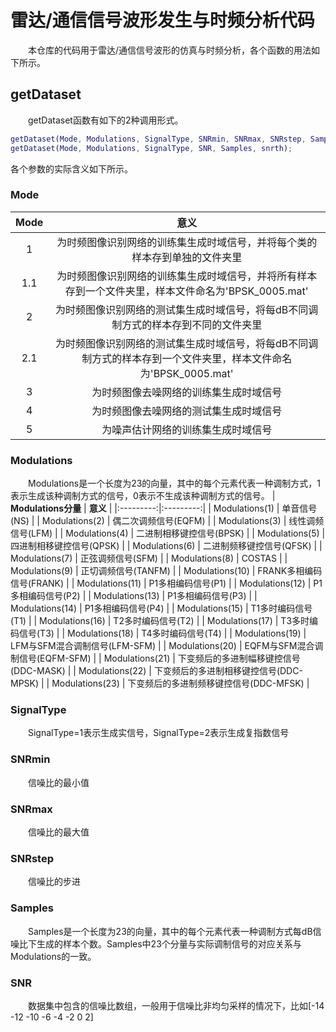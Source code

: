 # 雷达/通信信号波形发生与时频分析代码
&emsp;&emsp;本仓库的代码用于雷达/通信信号波形的仿真与时频分析，各个函数的用法如下所示。
## getDataset
&emsp;&emsp;getDataset函数有如下的2种调用形式。
```matlab
getDataset(Mode, Modulations, SignalType, SNRmin, SNRmax, SNRstep, Samples, snrth);
getDataset(Mode, Modulations, SignalType, SNR, Samples, snrth);
```
各个参数的实际含义如下所示。
### Mode
| __Mode__ | __意义__ |
|:---------:|:---------:|
| 1 | 为时频图像识别网络的训练集生成时域信号，并将每个类的样本存到单独的文件夹里 |
| 1.1 | 为时频图像识别网络的训练集生成时域信号，并将所有样本存到一个文件夹里，样本文件命名为'BPSK_0005.mat' |
| 2 | 为时频图像识别网络的测试集生成时域信号，将每dB不同调制方式的样本存到不同的文件夹里 |
| 2.1 | 为时频图像识别网络的测试集生成时域信号，将每dB不同调制方式的样本存到一个文件夹里，样本文件命名为'BPSK_0005.mat' |
| 3 | 为时频图像去噪网络的训练集生成时域信号 |
| 4 | 为时频图像去噪网络的测试集生成时域信号 |
| 5 | 为噪声估计网络的训练集生成时域信号 |
### Modulations
&emsp;&emsp;Modulations是一个长度为23的向量，其中的每个元素代表一种调制方式，1表示生成该种调制方式的信号，0表示不生成该种调制方式的信号。
| __Modulations分量__ | __意义__ |
|:---------:|:---------:|
| Modulations(1) | 单音信号(NS) |
| Modulations(2) | 偶二次调频信号(EQFM) |
| Modulations(3) | 线性调频信号(LFM) |
| Modulations(4) | 二进制相移键控信号(BPSK) |
| Modulations(5) | 四进制相移键控信号(QPSK) |
| Modulations(6) | 二进制频移键控信号(QFSK) |
| Modulations(7) | 正弦调频信号(SFM) |
| Modulations(8) | COSTAS |
| Modulations(9) | 正切调频信号(TANFM) |
| Modulations(10) | FRANK多相编码信号(FRANK) |
| Modulations(11) | P1多相编码信号(P1) |
| Modulations(12) | P1多相编码信号(P2) |
| Modulations(13) | P1多相编码信号(P3) |
| Modulations(14) | P1多相编码信号(P4) |
| Modulations(15) | T1多时编码信号(T1) |
| Modulations(16) | T2多时编码信号(T2) |
| Modulations(17) | T3多时编码信号(T3) |
| Modulations(18) | T4多时编码信号(T4) |
| Modulations(19) | LFM与SFM混合调制信号(LFM-SFM) |
| Modulations(20) | EQFM与SFM混合调制信号(EQFM-SFM) |
| Modulations(21) | 下变频后的多进制幅移键控信号(DDC-MASK) |
| Modulations(22) | 下变频后的多进制相移键控信号(DDC-MPSK) |
| Modulations(23) | 下变频后的多进制频移键控信号(DDC-MFSK) |
### SignalType
&emsp;&emsp;SignalType=1表示生成实信号，SignalType=2表示生成复指数信号
### SNRmin
&emsp;&emsp;信噪比的最小值
### SNRmax
&emsp;&emsp;信噪比的最大值
### SNRstep
&emsp;&emsp;信噪比的步进
### Samples
&emsp;&emsp;Samples是一个长度为23的向量，其中的每个元素代表一种调制方式每dB信噪比下生成的样本个数。Samples中23个分量与实际调制信号的对应关系与Modulations的一致。
### SNR
&emsp;&emsp;数据集中包含的信噪比数组，一般用于信噪比非均匀采样的情况下，比如[-14 -12 -10 -6 -4 -2 0 2]

